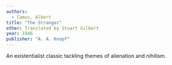 ```yaml
---
authors:
  - Camus, Albert
title: "The Stranger"
other: Translated by Stuart Gilbert
year: 1946
publisher: "A. A. Knopf"
---
```


An existentialist classic tackling themes of alienation and nihilism.
